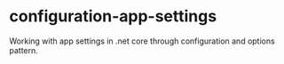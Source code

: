 # configuration-app-settings
Working with app settings in .net core through configuration and options pattern.
